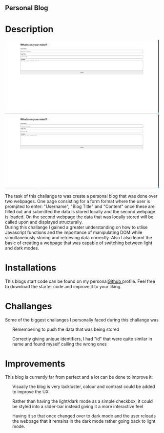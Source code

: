 ## Personal Blog

# Description
<img src="/assets/images/form-submit-page.PNG">
<img src="/assets/images/form-submit-page.PNG">

The task of this challange to was create a personal blog that was done over two webpages. One page consisting for a form format where the user is prompted to enter: "Username", "Blog Title" and "Content" once these are filled out and submitted the data is stored locally and the second webpage is loaded. On the second webpage the data that was locally stored will be called upon and displayed structurally.<br>During this challange I gained a greater understanding on how to utlise Javascript functions and the importance of manipulating DOM while simultaneously storing and retrieving data correctly. Also I also learnt the basic of creating a webpage that was capable of switching between light and dark modes.

# Installations
This blogs start code can be found on my personal<a href="https://github.com/cbfcuh/Module-4-Challange">Github </a>profile. Feel free to download the starter code and improve it to your liking.

# Challanges
Some of the biggest challanges I personally faced during this challange was 
<ul>Remembering to push the data that was being stored</ul>
<ul>Correctly giving unique identifiers, I had "id" that were quite similar in name and found myself calling the wrong ones</ul>

# Improvements
This blog is currently far from perfect and a lot can be done to improve it:
<ul>Visually the blog is very lackluster, colour and contrast could be added to improve the UX</ul>
<ul>Rather than having the light/dark mode as a simple checkbox, it could be styled into a slider-bar instead giving it a more interactive feel</ul>
<ul>Having it so that once changed over to dark mode and the user reloads the webpage that it remains in the dark mode rather going back to light mode.</ul>